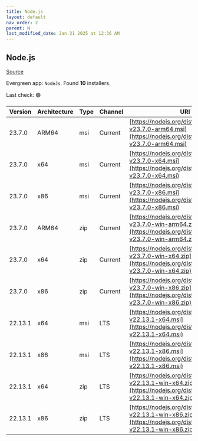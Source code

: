```yaml
---
title: Node.js
layout: default
nav_order: 2
parent: N
last_modified_date: Jan 31 2025 at 12:36 AM
---
```


## Node.js

[Source](https://nodejs.org/)

Evergreen app: `NodeJs`. Found **10** installers.

Last check: 🟢

| Version | Architecture | Type | Channel | URI                                                                                                                      |
| ------- | ------------ | ---- | ------- | ------------------------------------------------------------------------------------------------------------------------ |
| 23.7.0  | ARM64        | msi  | Current | [https://nodejs.org/dist/v23.7.0/node-v23.7.0-arm64.msi](https://nodejs.org/dist/v23.7.0/node-v23.7.0-arm64.msi)         |
| 23.7.0  | x64          | msi  | Current | [https://nodejs.org/dist/v23.7.0/node-v23.7.0-x64.msi](https://nodejs.org/dist/v23.7.0/node-v23.7.0-x64.msi)             |
| 23.7.0  | x86          | msi  | Current | [https://nodejs.org/dist/v23.7.0/node-v23.7.0-x86.msi](https://nodejs.org/dist/v23.7.0/node-v23.7.0-x86.msi)             |
| 23.7.0  | ARM64        | zip  | Current | [https://nodejs.org/dist/v23.7.0/node-v23.7.0-win-arm64.zip](https://nodejs.org/dist/v23.7.0/node-v23.7.0-win-arm64.zip) |
| 23.7.0  | x64          | zip  | Current | [https://nodejs.org/dist/v23.7.0/node-v23.7.0-win-x64.zip](https://nodejs.org/dist/v23.7.0/node-v23.7.0-win-x64.zip)     |
| 23.7.0  | x86          | zip  | Current | [https://nodejs.org/dist/v23.7.0/node-v23.7.0-win-x86.zip](https://nodejs.org/dist/v23.7.0/node-v23.7.0-win-x86.zip)     |
| 22.13.1 | x64          | msi  | LTS     | [https://nodejs.org/dist/v22.13.1/node-v22.13.1-x64.msi](https://nodejs.org/dist/v22.13.1/node-v22.13.1-x64.msi)         |
| 22.13.1 | x86          | msi  | LTS     | [https://nodejs.org/dist/v22.13.1/node-v22.13.1-x86.msi](https://nodejs.org/dist/v22.13.1/node-v22.13.1-x86.msi)         |
| 22.13.1 | x64          | zip  | LTS     | [https://nodejs.org/dist/v22.13.1/node-v22.13.1-win-x64.zip](https://nodejs.org/dist/v22.13.1/node-v22.13.1-win-x64.zip) |
| 22.13.1 | x86          | zip  | LTS     | [https://nodejs.org/dist/v22.13.1/node-v22.13.1-win-x86.zip](https://nodejs.org/dist/v22.13.1/node-v22.13.1-win-x86.zip) |
